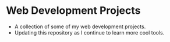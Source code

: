 # Web Development Projects
- A collection of some of my web development projects.
- Updating this repository as I continue to learn more cool tools.

